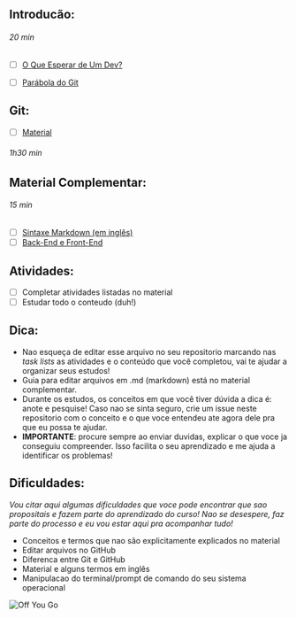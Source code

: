 ## Introducão:

###### *20 min*

- [ ] [O Que Esperar de Um Dev?](https://conteudo.schoolofnet.com/o-que-esperar-de-um-dev?inf_contact_key=ea19a99cf18011d8985af250124c0ac3fceb64284e6c1ad26d29abbbced1b5f4)

- [ ] [Parábola do Git](https://renato-aquino.blogspot.com/2009/06/parabola-do-git.html)

## Git:

- [ ] [Material](https://docs.google.com/document/d/1ltqI5vEz-s6LwNSROd-EDT9mUhgsx8gHtVrKRqC1I_E/edit?usp=sharing)

###### *1h30 min*

## Material Complementar:

###### *15 min*

- [ ] [Sintaxe Markdown (em inglês)](https://help.github.com/articles/basic-writing-and-formatting-syntax/)
- [ ] [Back-End e Front-End](https://www.youtube.com/watch?v=uBNRCRxB5GA)

## Atividades:

- [ ] Completar atividades listadas no material
- [ ] Estudar todo o conteudo (duh!)

## Dica:

- Nao esqueça de editar esse arquivo no seu repositorio marcando nas *task lists* as atividades e o conteúdo que você completou, vai te ajudar a organizar seus estudos! 
- Guia para editar arquivos em .md (markdown) está no material complementar.
- Durante os estudos, os conceitos em que você tiver dúvida a dica é: anote e pesquise! Caso nao se sinta seguro, crie um issue neste repositorio com o conceito e o que voce entendeu ate agora dele pra que eu possa te ajudar. 
- **IMPORTANTE**: procure sempre ao enviar duvidas, explicar o que voce ja conseguiu compreender. Isso facilita o seu aprendizado e me ajuda a identificar os problemas!

## Dificuldades:
*Vou citar aqui algumas dificuldades que voce pode encontrar que sao propositais e fazem parte do aprendizado do curso! Nao se desespere, faz parte do processo e eu vou estar aqui pra acompanhar tudo!*

- Conceitos e termos que nao são explicitamente explicados no material
- Editar arquivos no GitHub
- Diferenca entre Git e GitHub
- Material e alguns termos em inglês
- Manipulacao do terminal/prompt de comando do seu sistema operacional

![Off You Go](https://media.giphy.com/media/69D4FSNqihhKpFcc1a/giphy.gif)


